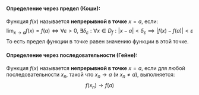 #### Определение через предел (Коши):

Функция $f(x)$ называется **непрерывной в точке** $x = a$, если: $$\lim_{x \to a} f(x) = f(a)\iff \forall\varepsilon>0,\ \exists\delta_{\varepsilon}:\forall x \in D_{f}:|x-a|<\delta_{\varepsilon}\implies|f(x)-f(a)|<\varepsilon$$То есть предел функции в точке равен значению функции в этой точке.

#### Определение через последовательности (Гейне):

Функция $f(x)$ называется **непрерывной в точке** $x = a$, если для любой последовательности ${x_n}$, такой что $x_n \to a$ (и $x_n \neq a$), выполняется:
$$f(x_n) \to f(a)$$